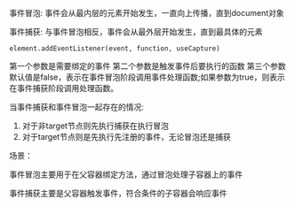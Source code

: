 事件冒泡: 事件会从最内层的元素开始发生，一直向上传播，直到document对象

事件捕获: 与事件冒泡相反，事件会从最外层开始发生，直到最具体的元素

`element.addEventListener(event, function, useCapture)`

第一个参数是需要绑定的事件
第二个参数是触发事件后要执行的函数
第三个参数默认值是false，表示在事件冒泡阶段调用事件处理函数;如果参数为true，则表示在事件捕获阶段调用处理函数。

当事件捕获和事件冒泡一起存在的情况:

  1. 对于非target节点则先执行捕获在执行冒泡
  2. 对于target节点则是先执行先注册的事件，无论冒泡还是捕获

场景：

事件冒泡主要用于在父容器绑定方法，通过冒泡处理子容器上的事件

事件捕获主要是父容器触发事件，符合条件的子容器会响应事件
